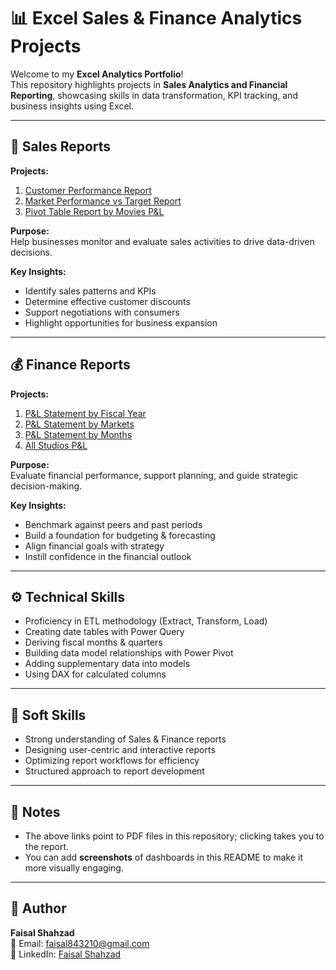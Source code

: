 # 📊 Excel Sales & Finance Analytics Projects

Welcome to my **Excel Analytics Portfolio**!  
This repository highlights projects in **Sales Analytics and Financial Reporting**, showcasing skills in data transformation, KPI tracking, and business insights using Excel.

---

## 🛒 Sales Reports

**Projects:**
1. [Customer Performance Report](https://github.com/Faisalshahzad03/Excel-Sales-Analytics-/blob/main/Customer%20Performance%20Report.pdf)  
2. [Market Performance vs Target Report](https://github.com/Faisalshahzad03/Excel-Sales-Analytics-/blob/main/Market%20Performance%20vs%20Target%20Report.pdf)  
3. [Pivot Table Report by Movies P&L](https://github.com/Faisalshahzad03/Excel-Sales-Analytics-/blob/main/Pivot%20Table%20Report%20by%20Movies%20P%26L.pdf)  

**Purpose:**  
Help businesses monitor and evaluate sales activities to drive data-driven decisions.  

**Key Insights:**  
- Identify sales patterns and KPIs  
- Determine effective customer discounts  
- Support negotiations with consumers  
- Highlight opportunities for business expansion  

---

## 💰 Finance Reports

**Projects:**
1. [P&L Statement by Fiscal Year](https://github.com/Faisalshahzad03/Excel-Sales-Analytics-/blob/main/P%26L%20Statement%20by%20Fiscal%20Year.pdf)  
2. [P&L Statement by Markets](https://github.com/Faisalshahzad03/Excel-Sales-Analytics-/blob/main/P%26L%20Statement%20by%20Markets.pdf)  
3. [P&L Statement by Months](https://github.com/Faisalshahzad03/Excel-Sales-Analytics-/blob/main/P%26L%20Statement%20by%20Months.pdf)  
4. [All Studios P&L](https://github.com/Faisalshahzad03/Excel-Sales-Analytics-/blob/main/All%20Studios%20P%26L.pdf)  

**Purpose:**  
Evaluate financial performance, support planning, and guide strategic decision-making.  

**Key Insights:**  
- Benchmark against peers and past periods  
- Build a foundation for budgeting & forecasting  
- Align financial goals with strategy  
- Instill confidence in the financial outlook  

---

## ⚙️ Technical Skills
- Proficiency in ETL methodology (Extract, Transform, Load)  
- Creating date tables with Power Query  
- Deriving fiscal months & quarters  
- Building data model relationships with Power Pivot  
- Adding supplementary data into models  
- Using DAX for calculated columns  

---

## 🤝 Soft Skills
- Strong understanding of Sales & Finance reports  
- Designing user-centric and interactive reports  
- Optimizing report workflows for efficiency  
- Structured approach to report development  

---

## 📌 Notes
- The above links point to PDF files in this repository; clicking takes you to the report.  
- You can add **screenshots** of dashboards in this README to make it more visually engaging.  

---

## 👤 Author
**Faisal Shahzad**  
📧 Email: [faisal843210@gmail.com](mailto:faisal843210@gmail.com)  
🔗 LinkedIn: [Faisal Shahzad](https://www.linkedin.com/in/faisal-analyst/)  
